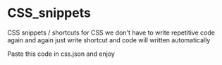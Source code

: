 # CSS_snippets

CSS snippets / shortcuts for CSS
we don't have to write repetitive code again and again
just write shortcut and code will written automatically

Paste this code in css.json and enjoy

